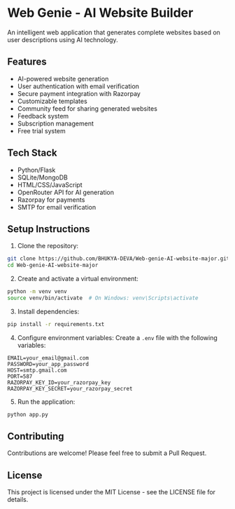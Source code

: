 # Web Genie - AI Website Builder

An intelligent web application that generates complete websites based on user descriptions using AI technology.

## Features

- AI-powered website generation
- User authentication with email verification
- Secure payment integration with Razorpay
- Customizable templates
- Community feed for sharing generated websites
- Feedback system
- Subscription management
- Free trial system

## Tech Stack

- Python/Flask
- SQLite/MongoDB
- HTML/CSS/JavaScript
- OpenRouter API for AI generation
- Razorpay for payments
- SMTP for email verification

## Setup Instructions

1. Clone the repository:
```bash
git clone https://github.com/BHUKYA-DEVA/Web-genie-AI-website-major.git
cd Web-genie-AI-website-major
```

2. Create and activate a virtual environment:
```bash
python -m venv venv
source venv/bin/activate  # On Windows: venv\Scripts\activate
```

3. Install dependencies:
```bash
pip install -r requirements.txt
```

4. Configure environment variables:
Create a `.env` file with the following variables:
```
EMAIL=your_email@gmail.com
PASSWORD=your_app_password
HOST=smtp.gmail.com
PORT=587
RAZORPAY_KEY_ID=your_razorpay_key
RAZORPAY_KEY_SECRET=your_razorpay_secret
```

5. Run the application:
```bash
python app.py
```

## Contributing

Contributions are welcome! Please feel free to submit a Pull Request.

## License

This project is licensed under the MIT License - see the LICENSE file for details. 
